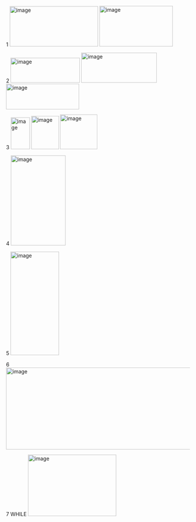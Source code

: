 1
<img width="242" height="110" alt="image" src="https://github.com/user-attachments/assets/49fff3ef-6d42-4892-8895-3af62c4ffa41" />
<img width="201" height="111" alt="image" src="https://github.com/user-attachments/assets/c6587061-bb1b-4df8-991a-f1c9937067a7" />


2
<img width="190" height="68" alt="image" src="https://github.com/user-attachments/assets/6e79023d-1325-466c-b35b-add6e6441ef4" />
<img width="207" height="82" alt="image" src="https://github.com/user-attachments/assets/199977e1-8ac9-4579-bb8d-42dd69d3e6c7" />
<img width="200" height="70" alt="image" src="https://github.com/user-attachments/assets/e54deb45-589e-4c89-8a9c-b72cefeba040" />



3 <img width="52" height="87" alt="image" src="https://github.com/user-attachments/assets/1b0f712d-a048-470d-b7bd-ceb2a8ae13d4" />
  <img width="76" height="91" alt="image" src="https://github.com/user-attachments/assets/43a7ece7-de7e-4dcd-9433-e95537d2f4d0" />
  <img width="102" height="95" alt="image" src="https://github.com/user-attachments/assets/3b0717d7-0b1a-4f6a-a476-a4f3f7a29a9c" />


4 <img width="150" height="246" alt="image" src="https://github.com/user-attachments/assets/efc9ea56-24e8-46c7-9089-436a73367421" />

5 <img width="133" height="283" alt="image" src="https://github.com/user-attachments/assets/ac84ab61-215c-4942-99ad-6b142fd5a1be" />

6 <img width="525" height="224" alt="image" src="https://github.com/user-attachments/assets/f15e95fd-2461-40b3-9d36-651412184a05" />

7 WHILE <img width="242" height="168" alt="image" src="https://github.com/user-attachments/assets/322be131-4fea-47df-9774-081c43cd24eb" />




